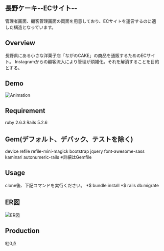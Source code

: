 ## 長野ケーキ--ECサイト--
管理者画面、顧客管理画面の両面を用意しており、ECサイトを運営するのに適した構造となっています。

## Overview
長野県にある小さな洋菓子店「ながのCAKE」の商品を通販するためのECサイト。
Instagramからの顧客流入により管理が煩雑化。それを解消することを目的とする。

## Demo
![Animation](https://user-images.githubusercontent.com/83518855/127079955-75640d09-913f-4e17-b03e-bb6cfee9e1a0.gif)

## Requirement

ruby 2.6.3
Rails 5.2.6

## Gem(デフォルト、デバック、テストを除く)
device
refile
refile-mini-magick
bootstrap
jquery
font-awesome-sass
kaminari
autonumeric-rails
※詳細はGemfile

## Usage
clone後、下記コマンドを実行ください。
*$ bundle install
*$ rails db:migrate

## ER図
![ER図](https://user-images.githubusercontent.com/83518855/126987080-da1274ef-0655-4e0a-805b-da8f997633ea.png)

## Production
紅0点
